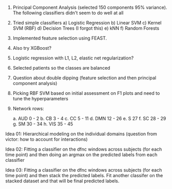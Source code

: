 1) Principal Component Analysis (selected 150 components 95% variance).
	The following classifiers didn't seem to do well at all
2) Tried simple classifiers
	a) Logistic Regression
	b) Linear SVM
	c) Kernel SVM (RBF)
	d) Decision Trees (I forgot this)
	e) kNN
	f) Random Forests
3) Implemented feature selection using FEAST.
4) Also try XGBoost?
5) Logistic regression with L1, L2, elastic net regularization?
6) Selected patients so the classes are balanced
7) Question about double dipping (feature selection and then principal component analysis)
8) Picking RBF SVM based on initial assessment on F1 plots and need to tune the hyperparameters
9) Network rows:

	a. AUD 0 - 2
	b. CB 3 - 4
	c. CC 5 - 11
	d. DMN 12 - 26
	e. S 27
	f. SC 28 - 29
	g. SM 30 - 34
	h. VIS 35 - 45

Idea 01: Hierarchical modeling on the individual domains (question from victor: how to account for interactions)

Idea 02: Fitting a classifier on the dfnc windows across subjects (for each time point) and then doing an argmax on the 
predicted labels from each classifier

Idea 03: Fitting a classifier on the dfnc windows across subjects (for each time point) and then stack the predicted labels.
Fit another classifer on the stacked dataset and that will be final predicted labels. 

